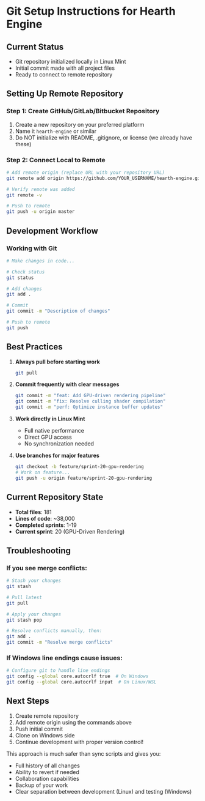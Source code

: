 # Git Setup Instructions for Hearth Engine

## Current Status
- Git repository initialized locally in Linux Mint
- Initial commit made with all project files
- Ready to connect to remote repository

## Setting Up Remote Repository

### Step 1: Create GitHub/GitLab/Bitbucket Repository
1. Create a new repository on your preferred platform
2. Name it `hearth-engine` or similar
3. Do NOT initialize with README, .gitignore, or license (we already have these)

### Step 2: Connect Local to Remote
```bash
# Add remote origin (replace URL with your repository URL)
git remote add origin https://github.com/YOUR_USERNAME/hearth-engine.git

# Verify remote was added
git remote -v

# Push to remote
git push -u origin master
```

## Development Workflow

### Working with Git
```bash
# Make changes in code...

# Check status
git status

# Add changes
git add .

# Commit
git commit -m "Description of changes"

# Push to remote
git push
```


## Best Practices

1. **Always pull before starting work**
   ```bash
   git pull
   ```

2. **Commit frequently with clear messages**
   ```bash
   git commit -m "feat: Add GPU-driven rendering pipeline"
   git commit -m "fix: Resolve culling shader compilation"
   git commit -m "perf: Optimize instance buffer updates"
   ```

3. **Work directly in Linux Mint**
   - Full native performance
   - Direct GPU access
   - No synchronization needed

4. **Use branches for major features**
   ```bash
   git checkout -b feature/sprint-20-gpu-rendering
   # Work on feature...
   git push -u origin feature/sprint-20-gpu-rendering
   ```

## Current Repository State

- **Total files**: 181
- **Lines of code**: ~38,000
- **Completed sprints**: 1-19
- **Current sprint**: 20 (GPU-Driven Rendering)

## Troubleshooting

### If you see merge conflicts:
```bash
# Stash your changes
git stash

# Pull latest
git pull

# Apply your changes
git stash pop

# Resolve conflicts manually, then:
git add .
git commit -m "Resolve merge conflicts"
```

### If Windows line endings cause issues:
```bash
# Configure git to handle line endings
git config --global core.autocrlf true  # On Windows
git config --global core.autocrlf input  # On Linux/WSL
```

## Next Steps

1. Create remote repository
2. Add remote origin using the commands above
3. Push initial commit
4. Clone on Windows side
5. Continue development with proper version control!

This approach is much safer than sync scripts and gives you:
- Full history of all changes
- Ability to revert if needed
- Collaboration capabilities
- Backup of your work
- Clear separation between development (Linux) and testing (Windows)